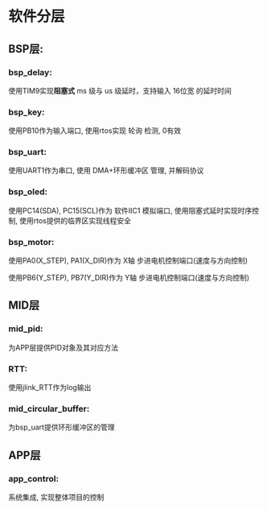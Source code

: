 # 软件分层

## BSP层: 

### bsp_delay: 

使用TIM9实现**阻塞式** ms 级与 us 级延时，支持输入 16位宽 的延时时间

### bsp_key:

使用PB10作为输入端口, 使用rtos实现 轮询 检测, 0有效

### bsp_uart:

使用UART1作为串口, 使用 DMA+环形缓冲区 管理, 并解码协议

### bsp_oled:

使用PC14(SDA), PC15(SCL)作为 软件IIC1 模拟端口, 使用阻塞式延时实现时序控制, 使用rtos提供的临界区实现线程安全

### bsp_motor:

使用PA0(X_STEP), PA1(X_DIR)作为 X轴 步进电机控制端口(速度与方向控制)

使用PB6(Y_STEP), PB7(Y_DIR)作为 Y轴 步进电机控制端口(速度与方向控制)



## MID层

### mid_pid: 

为APP层提供PID对象及其对应方法

### RTT: 

使用jlink_RTT作为log输出

### mid_circular_buffer: 

为bsp_uart提供环形缓冲区的管理



## APP层

### app_control: 

系统集成, 实现整体项目的控制